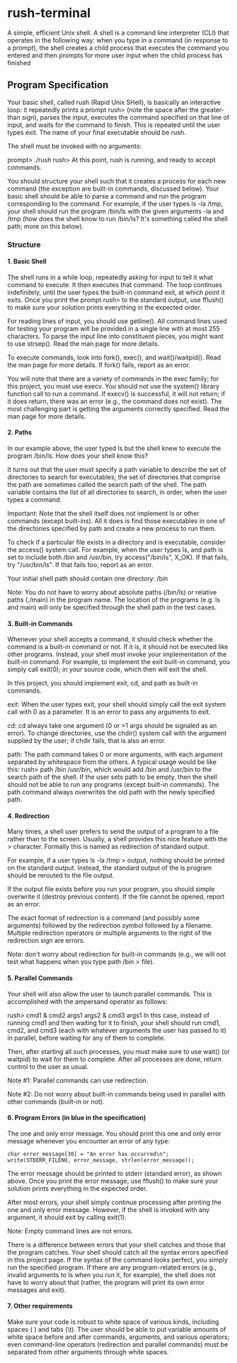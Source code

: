 # rush-terminal
A simple, efficient Unix shell. A shell is a command line interpreter (CLI) that operates in the following way: when you type in a command (in response to a prompt), the shell creates a child process that executes the command you entered and then prompts for more user input when the child process has finished

## Program Specification

Your basic shell, called rush (Rapid Unix SHell), is basically an interactive loop: it repeatedly prints a prompt rush>  (note the space after the greater-than sign), parses the input, executes the command specified on that line of input, and waits for the command to finish. This is repeated until the user types exit. The name of your final executable should be rush.

The shell must be invoked with no arguments:

prompt> ./rush
rush> 
At this point, rush is running, and ready to accept commands.

You should structure your shell such that it creates a process for each new command (the exception are built-in commands, discussed below). Your basic shell should be able to parse a command and run the program corresponding to the command. For example, if the user types ls -la /tmp, your shell should run the program /bin/ls with the given arguments -la and /tmp (how does the shell know to run /bin/ls? It's something called the shell path; more on this below).

### Structure

#### 1. Basic Shell

The shell runs in a while loop, repeatedly asking for input to tell it what command to execute. It then executes that command. The loop continues indefinitely, until the user types the built-in command exit, at which point it exits. Once you print the prompt rush>  to the standard output, use fflush() to make sure your solution prints everything in the expected order.

For reading lines of input, you should use getline(). All command lines used for testing your program will be provided in a single line with at most 255 characters. To parse the input line into constituent pieces, you might want to use strsep(). Read the man page for more details.

To execute commands, look into fork(), exec(), and wait()/waitpid(). Read the man page for more details. If fork() fails, report as an error.

You will note that there are a variety of commands in the exec family; for this project, you must use execv. You should not use the system() library function call to run a command. If execv() is successful, it will not return; if it does return, there was an error (e.g., the command does not exist). The most challenging part is getting the arguments correctly specified. Read the man page for more details.

#### 2. Paths

In our example above, the user typed ls but the shell knew to execute the program /bin/ls. How does your shell know this?

It turns out that the user must specify a path variable to describe the set of directories to search for executables; the set of directories that comprise the path are sometimes called the search path of the shell. The path variable contains the list of all directories to search, in order, when the user types a command.

Important: Note that the shell itself does not implement ls or other commands (except built-ins). All it does is find those executables in one of the directories specified by path and create a new process to run them.

To check if a particular file exists in a directory and is executable, consider the access() system call. For example, when the user types ls, and path is set to include both /bin and /usr/bin, try access("/bin/ls", X_OK). If that fails, try "/usr/bin/ls". If that fails too, report as an error.

Your initial shell path should contain one directory: /bin

Note: You do not have to worry about absolute paths (/bin/ls) or relative paths (./main) in the program name. The location of the programs (e.g. ls and main) will only be specified through the shell path in the test cases.

#### 3. Built-in Commands

Whenever your shell accepts a command, it should check whether the command is a built-in command or not. If it is, it should not be executed like other programs. Instead, your shell must invoke your implementation of the built-in command. For example, to implement the exit built-in command, you simply call exit(0); in your source code, which then will exit the shell.

In this project, you should implement exit, cd, and path as built-in commands.

exit: When the user types exit, your shell should simply call the exit system call with 0 as a parameter. It is an error to pass any arguments to exit.

cd: cd always take one argument (0 or >1 args should be signaled as an error). To change directories, use the chdir() system call with the argument supplied by the user; if chdir fails, that is also an error.

path: The path command takes 0 or more arguments, with each argument separated by whitespace from the others. A typical usage would be like this: rush> path /bin /usr/bin, which would add /bin and /usr/bin to the search path of the shell. If the user sets path to be empty, then the shell should not be able to run any programs (except built-in commands). The path command always overwrites the old path with the newly specified path.

#### 4. Redirection

Many times, a shell user prefers to send the output of a program to a file rather than to the screen. Usually, a shell provides this nice feature with the > character. Formally this is named as redirection of standard output.

For example, if a user types ls -la /tmp > output, nothing should be printed on the standard output. Instead, the standard output of the ls program should be rerouted to the file output.

If the output file exists before you run your program, you should simple overwrite it (destroy previous content). If the file cannot be opened, report as an error.

The exact format of redirection is a command (and possibly some arguments) followed by the redirection symbol followed by a filename. Multiple redirection operators or multiple arguments to the right of the redirection sign are errors.

Note: don't worry about redirection for built-in commands (e.g., we will not test what happens when you type path /bin > file).

#### 5. Parallel Commands

Your shell will also allow the user to launch parallel commands. This is accomplished with the ampersand operator as follows:

rush> cmd1 & cmd2 args1 args2 & cmd3 args1
In this case, instead of running cmd1 and then waiting for it to finish, your shell should run cmd1, cmd2, and cmd3 (each with whatever arguments the user has passed to it) in parallel, before waiting for any of them to complete.

Then, after starting all such processes, you must make sure to use wait() (or waitpid) to wait for them to complete. After all processes are done, return control to the user as usual.

Note #1: Parallel commands can use redirection.

Note #2: Do not worry about built-in commands being used in parallel with other commands (built-in or not).

#### 6. Program Errors (in blue in the specification)

The one and only error message. You should print this one and only error message whenever you encounter an error of any type:

    char error_message[30] = "An error has occurred\n";
    write(STDERR_FILENO, error_message, strlen(error_message)); 
The error message should be printed to stderr (standard error), as shown above. Once you print the error message, use fflush() to make sure your solution prints everything in the expected order.

After most errors, your shell simply continue processing after printing the one and only error message. However, if the shell is invoked with any argument, it should exit by calling exit(1).

Note: Empty command lines are not errors.

There is a difference between errors that your shell catches and those that the program catches. Your shell should catch all the syntax errors specified in this project page. If the syntax of the command looks perfect, you simply run the specified program. If there are any program-related errors (e.g., invalid arguments to ls when you run it, for example), the shell does not have to worry about that (rather, the program will print its own error messages and exit).

#### 7. Other requirements

Make sure your code is robust to white space of various kinds, including spaces ( ) and tabs (\t). The user should be able to put variable amounts of white space before and after commands, arguments, and various operators; even command-line operators (redirection and parallel commands) must be separated from other arguments through white spaces.


